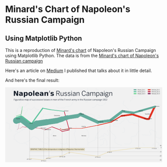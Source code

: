 # Minard's Chart of Napoleon's Russian Campaign
## Using Matplotlib Python

This is a reproduction of [Minard's chart](https://medium.com/r/?url=https%3A%2F%2Fcommons.wikimedia.org%2Fwiki%2FFile%3AMinard.png%23%2Fmedia%2FFile%3AMinard.png) of Napoleon's Russian Campaign using Matplotlib Python. The data is from the [Minard's chart of Napoleon's Russian campaign](https://www.rpubs.com/Minh_Bui/257561)

Here's an article on [Medium]() I published that talks about it in little detail.

And here's the final result:

![Minard's Chart of Napoleon's Russian Campaign](https://github.com/amitamola/minard_chart/blob/main/Ultimate_final.png)